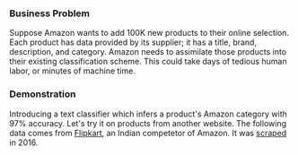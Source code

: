 ### Business Problem

Suppose Amazon wants to add 100K new products to their online selection. Each product has data provided by its supplier; it has a title, brand, description, and category. Amazon needs to assimilate those products into their existing classification scheme. This could take days of tedious human labor, or minutes of machine time.

### Demonstration

Introducing a text classifier which infers a product's Amazon category with 97% accuracy. Let's try it on products from another website. The following data comes from [Flipkart](https://www.flipkart.com/), an Indian competetor of Amazon. It was [scraped](https://www.kaggle.com/PromptCloudHQ/flipkart-products) in 2016.